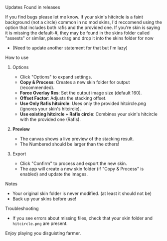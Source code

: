 Updates Found in releases

If you find bugs please let me know.
If your skin's hitcircle is a faint background (not a circle) common in no mod skins, I'd reccomend using the option that includes both rafis and the provided one.
If you're skin is saying it is missing the default-#, they may be found in the skins folder called "assests" or simliar, please drag and drop it into the skins  folder for now
   - (Need to update another statement for that but I'm lazy)

How to use

1. Options
   - Click "Options" to expand settings.
   - **Copy & Process**: Creates a new skin folder for output (recommended).
   - **Force Overlay Res**: Set the output image size (default 160).
   - **Offset Factor**: Adjusts the stacking offset.
   - **Use Only Rafis hitcircle**: Uses only the provided hitcircle.png (ignores your skin's hitcircle).
   - **Use existing hitcircle + Rafis circle**: Combines your skin's hitcircle with the provided one (Rafis).

2. **Preview**
   - The canvas shows a live preview of the stacking result.
   - The Numbered should be larger than the others!

3. Export
   - Click "Confirm" to process and export the new skin.
   - The app will create a new skin folder (if "Copy & Process" is enabled) and update the images.

Notes
- Your original skin folder is never modified. (at least it should not be)
- Back up your skins before use!

Troubleshooting
- If you see errors about missing files, check that your skin folder and `hitcircle.png` are present.

Enjoy playing you disguisting farmer.
